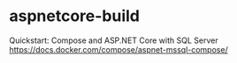 # aspnetcore-build
Quickstart: Compose and ASP.NET Core with SQL Server https://docs.docker.com/compose/aspnet-mssql-compose/

